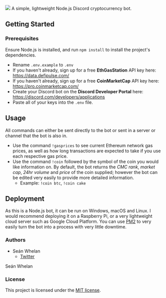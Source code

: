 ![](https://i.imgur.com/PyzY5IQ.png)
A simple, lightweight Node.js Discord cryptocurrency bot.
## Getting Started
### Prerequisites
Ensure Node.js is installed, and run `npm install` to install the project's dependencies.
 - Rename `.env.example` to `.env`
 - If you haven't already, sign up for a free **EthGasStation** API key here:  https://data.defipulse.com/
 - If you haven't already, sign up for a free **CoinMarketCap** API key here: https://pro.coinmarketcap.com/
 - Create your Discord bot on the **Discord Developer Portal** here: https://discord.com/developers/applications
 - Paste all of your keys into the `.env` file.
## Usage
All commands can either be sent directly to the bot or sent in a server or channel that the bot is also in.
 - Use the command `!gasprices` to see current Ethereum network gas prices, as well as how long transactions are expected to take if you use each respective gas price.
 - Use the command `!coin` followed by the symbol of the coin you would like information on. By default, the bot returns the *CMC rank*, *market cap*, *24hr volume* and *price* of the coin supplied; however the bot can be edited very easily to provide more detailed information.
	 - Example: `!coin btc`, `!coin cake`
## Deployment
As this is a Node.js bot, it can be run on Windows, macOS and Linux. I would recommend deploying it on a Raspberry Pi, or a very lightweight cloud server such as Google Cloud Platform. You can use [PM2](https://www.npmjs.com/package/pm2) to very easily turn the bot into a process with very little downtime.

### Authors

 - Seán Whelan
	 - [Twitter](https://twitter.com/shazsnks)

Seán Whelan
### License
This project is licensed under the [MIT license](https://github.com/SeanWhelan/CryptoBot/blob/main/LICENSE).

